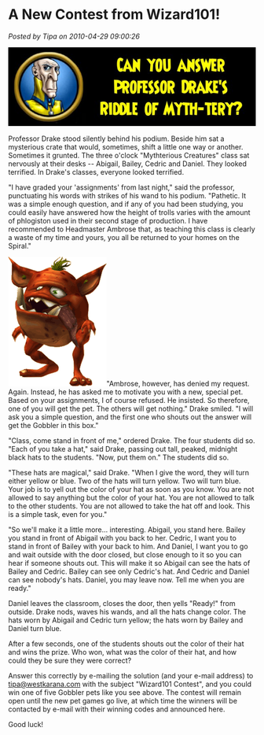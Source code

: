 # A New Contest from Wizard101!

*Posted by Tipa on 2010-04-29 09:00:26*

![](../uploads/2010/04/mythtery.jpg "He's cruel, but fair, but mostly cruel.")

Professor Drake stood silently behind his podium. Beside him sat a mysterious crate that would, sometimes, shift a little one way or another. Sometimes it grunted. The three o'clock "Mythterious Creatures" class sat nervously at their desks -- Abigail, Bailey, Cedric and Daniel. They looked terrified. In Drake's classes, everyone looked terrified.

"I have graded your 'assignments' from last night," said the professor, punctuating his words with strikes of his wand to his podium. "Pathetic. It was a simple enough question, and if any of you had been studying, you could easily have answered how the height of trolls varies with the amount of phlogiston used in their second stage of production. I have recommended to Headmaster Ambrose that, as teaching this class is clearly a waste of my time and yours, you all be returned to your homes on the Spiral."

![](../uploads/2010/04/pet.gif "A Gobbler!")"Ambrose, however, has denied my request. Again. Instead, he has asked me to motivate you with a new, special pet. Based on your assignments, I of course refused. He insisted. So therefore, one of you will get the pet. The others will get nothing." Drake smiled. "I will ask you a simple question, and the first one who shouts out the answer will get the Gobbler in this box."

"Class, come stand in front of me," ordered Drake. The four students did so. "Each of you take a hat," said Drake, passing out tall, peaked, midnight black hats to the students. "Now, put them on." The students did so.

"These hats are magical," said Drake. "When I give the word, they will turn either yellow or blue. Two of the hats will turn yellow. Two will turn blue. Your job is to yell out the color of your hat as soon as you know. You are not allowed to say anything but the color of your hat. You are not allowed to talk to the other students. You are not allowed to take the hat off and look. This is a simple task, even for you."

"So we'll make it a little more... interesting. Abigail, you stand here. Bailey you stand in front of Abigail with you back to her. Cedric, I want you to stand in front of Bailey with your back to him. And Daniel, I want you to go and wait outside with the door closed, but close enough to it so you can hear if someone shouts out. This will make it so Abigail can see the hats of Bailey and Cedric. Bailey can see only Cedric's hat. And Cedric and Daniel can see nobody's hats. Daniel, you may leave now. Tell me when you are ready."

Daniel leaves the classroom, closes the door, then yells "Ready!" from outside. Drake nods, waves his wands, and all the hats change color. The hats worn by Abigail and Cedric turn yellow; the hats worn by Bailey and Daniel turn blue.

After a few seconds, one of the students shouts out the color of their hat and wins the prize. Who won, what was the color of their hat, and how could they be sure they were correct?

Answer this correctly by e-mailing the solution (and your e-mail address) to [tipa@westkarana.com](mailto:tipa@westkarana.com) with the subject "Wizard101 Contest", and you could win one of five Gobbler pets like you see above. The contest will remain open until the new pet games go live, at which time the winners will be contacted by e-mail with their winning codes and announced here.

Good luck!

